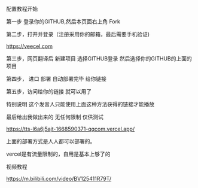 配置教程开始

第一步  登录你的GITHUB,然后本页面右上角     Fork

第二步，打开并登录（注册采用你的邮箱，最后需要手机验证)


https://veecel.com

第三步，网页翻译后   新建项目   选择GITHUB登录  然后选择你的GITHUB的上面的项目

第四步，  进口   部署   自动部署完毕   给你链接

第五步，访问给你的链接  就可以用了

特别说明  这个发音人只能使用上面这种方法获得的链接才能播放

最后给出我做出来的   无任何限制  仅供测试

https://tts-l6a6j5ajt-1668590371-qqcom.vercel.app/


上面的部署方式是人人都可以部署的。

vercel是有流量限制的，自用是基本上够了的

视频教程

https://m.bilibili.com/video/BV125411R79T/
